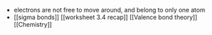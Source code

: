 - electrons are not free to move around, and belong to only one atom
- [[sigma bonds]]
[[worksheet 3.4 recap]] [[Valence bond theory]] [[Chemistry]]